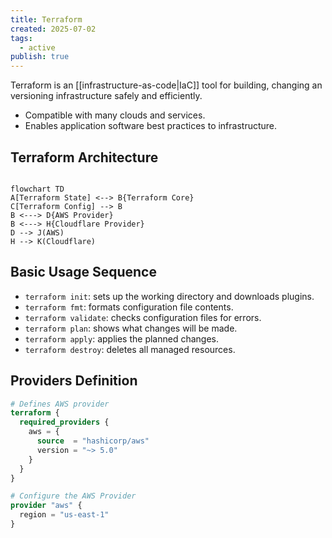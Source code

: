 ```yaml
---
title: Terraform
created: 2025-07-02
tags:
  - active
publish: true
---
```

Terraform is an [[infrastructure-as-code|IaC]] tool for building, changing an versioning infrastructure safely and efficiently.

- Compatible with many clouds and services.
- Enables application software best practices to infrastructure.

## Terraform Architecture

```mermaid

flowchart TD
A[Terraform State] <--> B{Terraform Core}
C[Terraform Config] --> B
B <---> D{AWS Provider}
B <---> H{Cloudflare Provider}
D --> J(AWS)
H --> K(Cloudflare)
```

## Basic Usage Sequence

- `terraform init`: sets up the working directory and downloads plugins.
- `terraform fmt`: formats configuration file contents.
- `terraform validate`: checks configuration files for errors.
- `terraform plan`: shows what changes will be made.
- `terraform apply`: applies the planned changes.
- `terraform destroy`: deletes all managed resources.

## Providers Definition

```terraform
# Defines AWS provider
terraform {
  required_providers {
    aws = {
      source  = "hashicorp/aws"
      version = "~> 5.0"
    }
  }
}

# Configure the AWS Provider
provider "aws" {
  region = "us-east-1"
}
```